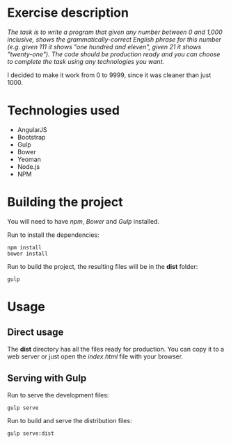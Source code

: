 # Exercise description
*The task is to write a program that given any number between 0 and 1,000 inclusive, shows the grammatically-correct English phrase for this number (e.g. given 111 it shows "one hundred and eleven", given 21 it shows "twenty-one"). The code should be production ready and you can choose to complete the task using any technologies you want.*

I decided to make it work from 0 to 9999, since it was cleaner than just 1000.



# Technologies used
- AngularJS
- Bootstrap
- Gulp
- Bower
- Yeoman
- Node.js
- NPM



# Building the project
You will need to have *npm*, *Bower* and *Gulp* installed.

Run to install the dependencies:

    npm install
    bower install

Run to build the project, the resulting files will be in the **dist** folder:

    gulp



# Usage

## Direct usage

The **dist** directory has all the files ready for production. You can copy it to a web server or just open the *index.html* file with your browser.

## Serving with Gulp

Run to serve the development files:

    gulp serve

Run to build and serve the distribution files:

    gulp serve:dist
